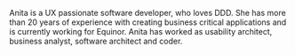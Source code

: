 Anita is a UX passionate software developer, who loves DDD. She has more than 20 years of experience with creating business critical applications and is currently  working for Equinor. Anita has worked as usability architect, business analyst, software architect and coder. 
